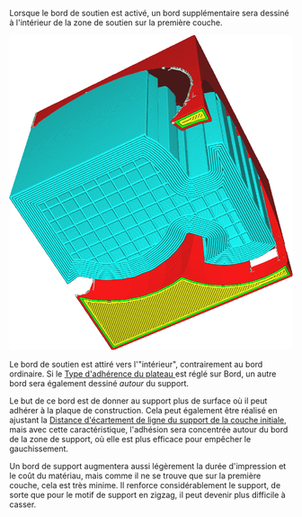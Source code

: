 Lorsque le bord de soutien est activé, un bord supplémentaire sera dessiné à l'intérieur de la zone de soutien sur la première couche.

![Le bord de support](../../../articles/images/support_brim_4mm.png)

Le bord de soutien est attiré vers l'"intérieur", contrairement au bord ordinaire. Si le [Type d'adhérence du plateau
](../platform_adhesion/adhesion_type.md) est réglé sur Bord, un autre bord sera également dessiné *autour* du support.

Le but de ce bord est de donner au support plus de surface où il peut adhérer à la plaque de construction. Cela peut également être réalisé en ajustant la [Distance d'écartement de ligne du support de la couche initiale](./support_initial_layer_line_distance.md), mais avec cette caractéristique, l'adhésion sera concentrée autour du bord de la zone de support, où elle est plus efficace pour empêcher le gauchissement.

Un bord de support augmentera aussi légèrement la durée d'impression et le coût du matériau, mais comme il ne se trouve que sur la première couche, cela est très minime. Il renforce considérablement le support, de sorte que pour le motif de support en zigzag, il peut devenir plus difficile à casser.
